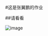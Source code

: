 #这是张翼鹏的作业

##请看看

![image](https://user-images.githubusercontent.com/56345574/66901795-f5d5bd00-f031-11e9-9aa9-163ea5b2a7c1.png)
